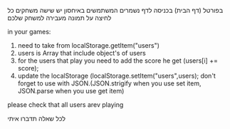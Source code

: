 בפורטל (דף הבית)
בכניסה לדף נשמרים המשתמשים באיחסון 
יש שישה משחקים כל לחיצה על תמונה מעבירה למשחק שלכם


in your games:
1. need to take from localStorage.getItem("users") 
2. users is Array that include object's of users
3. for the users that play you need to add the score he get (users[i] += score);
4. update the localStorage (localStorage.setItem("users",users);
don't forget to use with JSON.(JSON.strigify when you use set item, JSON.parse when you use get item)

please check that all users arev playing

לכל שאלה תדברו איתי
